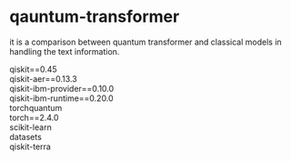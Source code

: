 # qauntum-transformer
it is a comparison between quantum transformer and classical models in handling the text information.

qiskit==0.45  
qiskit-aer==0.13.3  
qiskit-ibm-provider==0.10.0  
qiskit-ibm-runtime==0.20.0  
torchquantum  
torch==2.4.0  
scikit-learn   
datasets   
qiskit-terra    
